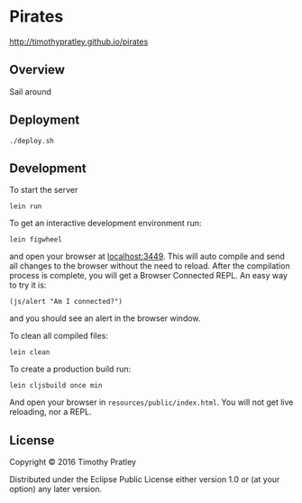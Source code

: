 # Pirates

http://timothypratley.github.io/pirates


## Overview

Sail around


## Deployment

`./deploy.sh`


## Development

To start the server

    lein run

To get an interactive development environment run:

    lein figwheel

and open your browser at [localhost:3449](http://localhost:3449/).
This will auto compile and send all changes to the browser without the
need to reload. After the compilation process is complete, you will
get a Browser Connected REPL. An easy way to try it is:

    (js/alert "Am I connected?")

and you should see an alert in the browser window.

To clean all compiled files:

    lein clean

To create a production build run:

    lein cljsbuild once min

And open your browser in `resources/public/index.html`. You will not
get live reloading, nor a REPL.


## License

Copyright © 2016 Timothy Pratley

Distributed under the Eclipse Public License either version 1.0 or (at your option) any later version.
